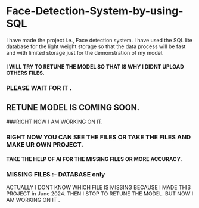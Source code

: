 # Face-Detection-System-by-using-SQL
I have made the project  i.e., Face detection system. I have used the SQL lite database for the light weight storage so that the data process will be fast and with limited storage just for the demonstration of my model. 



#### I WILL TRY TO RETUNE THE MODEL SO THAT IS WHY I DIDNT UPLOAD OTHERS FILES.

### PLEASE WAIT FOR IT .
## RETUNE MODEL IS COMING SOON.
###RIGHT NOW I AM WORKING ON IT.

### RIGHT NOW YOU CAN SEE THE FILES OR TAKE THE FILES AND MAKE UR OWN PROJECT.

#### TAKE THE HELP OF AI FOR THE MISSING FILES OR MORE ACCURACY.
### MISSING FILES :- DATABASE only   
ACTUALLY I DONT KNOW WHICH FILE IS MISSING BECAUSE I MADE THIS PROJECT in June 2024. THEN I STOP TO RETUNE THE MODEL.
BUT NOW I AM WORKING ON IT .
